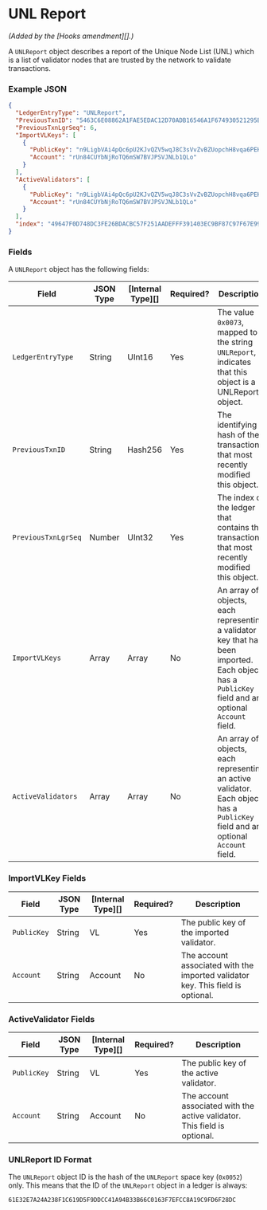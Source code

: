 # UNL Report

_(Added by the \[Hooks amendment]\[].)_

A `UNLReport` object describes a report of the Unique Node List (UNL) which is a list of validator nodes that are trusted by the network to validate transactions.

### Example JSON

```json
{
  "LedgerEntryType": "UNLReport",
  "PreviousTxnID": "5463C6E08862A1FAE5EDAC12D70ADB16546A1F674930521295BC082494B62924",
  "PreviousTxnLgrSeq": 6,
  "ImportVLKeys": [
    {
      "PublicKey": "n9LigbVAi4pQc6pU2KJvQZV5wqJ8C3sVvZvBZUopchH8vqa6PEKy",
      "Account": "rUn84CUYbNjRoTQ6mSW7BVJPSVJNLb1QLo"
    }
  ],
  "ActiveValidators": [
    {
      "PublicKey": "n9LigbVAi4pQc6pU2KJvQZV5wqJ8C3sVvZvBZUopchH8vqa6PEKy",
      "Account": "rUn84CUYbNjRoTQ6mSW7BVJPSVJNLb1QLo"
    }
  ],
  "index": "49647F0D748DC3FE26BDACBC57F251AADEFFF391403EC9BF87C97F67E9977FB0"
}
```

### Fields

A `UNLReport` object has the following fields:

| Field               | JSON Type | \[Internal Type]\[] | Required? | Description                                                                                                                                         |
| ------------------- | --------- | ------------------- | --------- | --------------------------------------------------------------------------------------------------------------------------------------------------- |
| `LedgerEntryType`   | String    | UInt16              | Yes       | The value `0x0073`, mapped to the string `UNLReport`, indicates that this object is a UNLReport object.                                             |
| `PreviousTxnID`     | String    | Hash256             | Yes       | The identifying hash of the transaction that most recently modified this object.                                                                    |
| `PreviousTxnLgrSeq` | Number    | UInt32              | Yes       | The index of the ledger that contains the transaction that most recently modified this object.                                                      |
| `ImportVLKeys`      | Array     | Array               | No        | An array of objects, each representing a validator key that has been imported. Each object has a `PublicKey` field and an optional `Account` field. |
| `ActiveValidators`  | Array     | Array               | No        | An array of objects, each representing an active validator. Each object has a `PublicKey` field and an optional `Account` field.                    |

### ImportVLKey Fields

| Field       | JSON Type | \[Internal Type]\[] | Required? | Description                                                                     |
| ----------- | --------- | ------------------- | --------- | ------------------------------------------------------------------------------- |
| `PublicKey` | String    | VL                  | Yes       | The public key of the imported validator.                                       |
| `Account`   | String    | Account             | No        | The account associated with the imported validator key. This field is optional. |

### ActiveValidator Fields

| Field       | JSON Type | \[Internal Type]\[] | Required? | Description                                                               |
| ----------- | --------- | ------------------- | --------- | ------------------------------------------------------------------------- |
| `PublicKey` | String    | VL                  | Yes       | The public key of the active validator.                                   |
| `Account`   | String    | Account             | No        | The account associated with the active validator. This field is optional. |

### UNLReport ID Format

The `UNLReport` object ID is the hash of the `UNLReport` space key (`0x0052`) only. This means that the ID of the `UNLReport` object in a ledger is always:

```
61E32E7A24A238F1C619D5F9DDCC41A94B33B66C0163F7EFCC8A19C9FD6F28DC
```

